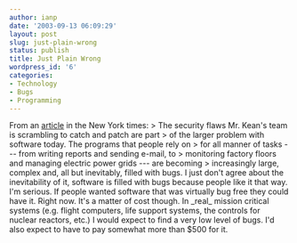 ```yaml
---
author: ianp
date: '2003-09-13 06:09:29'
layout: post
slug: just-plain-wrong
status: publish
title: Just Plain Wrong
wordpress_id: '6'
categories:
- Technology
- Bugs
- Programming
---
```


From an
[article](http://www.nytimes.com/2003/09/29/technology/29SOFT.html?pagewanted=1&ei=5007&en=e2282d3463a0f485&ex=1380168000
"To Fix Software Flaws, Microsoft Invites Attack") in the New York
times: \> The security flaws Mr. Kean's team is scrambling to catch and
patch are part \> of the larger problem with software today. The
programs that people rely on \> for all manner of tasks --- from writing
reports and sending e-mail, to \> monitoring factory floors and managing
electric power grids --- are becoming \> increasingly large, complex
and, all but inevitably, filled with bugs. I just don't agree about the
inevitability of it, software is filled with bugs because people like it
that way. I'm serious. If people wanted software that was virtually bug
free they could have it. Right now. It's a matter of cost though. In
\_real\_ mission critical systems (e.g. flight computers, life support
systems, the controls for nuclear reactors, etc.) I would expect to find
a very low level of bugs. I'd also expect to have to pay somewhat more
than $500 for it.
